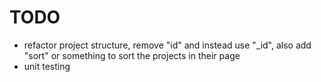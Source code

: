 # TODO
- refactor project structure, remove "id" and instead use "_id", also add "sort" or something to sort the projects in their page
- unit testing
